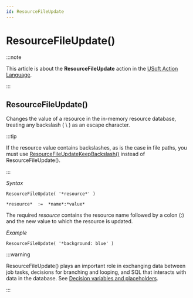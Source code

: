```yaml
---
id: ResourceFileUpdate
---
```


# ResourceFileUpdate()




:::note

This article is about the **ResourceFileUpdate** action in the [USoft Action Language](/docs/Task_flow/Action_Language_reference/USoft_Action_Language.md).

:::

## **ResourceFileUpdate()**

Changes the value of a resource in the in-memory resource database, treating any backslash ( \\ ) as an escape character.


:::tip

If the resource value contains backslashes, as is the case in file paths, you must use [ResourceFileUpdateKeepBackslash()](/docs/Task_flow/Action_Language_reference_I-R/ResourceFileUpdateKeepBackslash.md) instead of ResourceFileUpdate().

:::

*Syntax*

```
ResourceFileUpdate( '*resource*' )

*resource*  :=  *name*:*value*
```

The required *resource* contains the resource name followed by a colon (:) and the new value to which the resource is updated.

*Example*

```
ResourceFileUpdate( '*background: blue' )
```


:::warning

ResourceFileUpdate() plays an important role in exchanging data between job tasks, decisions for branching and looping, and SQL that interacts with data in the database. See [Decision variables and placeholders](/docs/Task_flow/Decisions/Decision_variables_and_placeholders.md).

:::

 